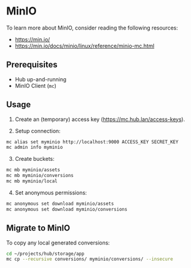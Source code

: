 # MinIO

To learn more about MinIO, consider reading the following resources:

- <https://min.io/>
- <https://min.io/docs/minio/linux/reference/minio-mc.html>

## Prerequisites

- Hub up-and-running
- MinIO Client (`mc`)

## Usage

1. Create an (temporary) access key (<https://mc.hub.lan/access-keys>).

2. Setup connection:

```bash
mc alias set myminio http://localhost:9000 ACCESS_KEY SECRET_KEY
mc admin info myminio
```

3. Create buckets:

```bash
mc mb myminio/assets
mc mb myminio/conversions
mc mb myminio/local
```

4. Set anonymous permissions:

```bash
mc anonymous set download myminio/assets
mc anonymous set download myminio/conversions
```

## Migrate to MinIO

To copy any local generated conversions:

```bash
cd ~/projects/hub/storage/app
mc cp --recursive conversions/ myminio/conversions/ --insecure
```

